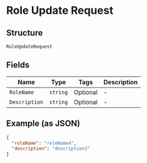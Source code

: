 
# Role Update Request

## Structure

`RoleUpdateRequest`

## Fields

| Name | Type | Tags | Description |
|  --- | --- | --- | --- |
| `RoleName` | `string` | Optional | - |
| `Description` | `string` | Optional | - |

## Example (as JSON)

```json
{
  "roleName": "roleName4",
  "description": "description2"
}
```

